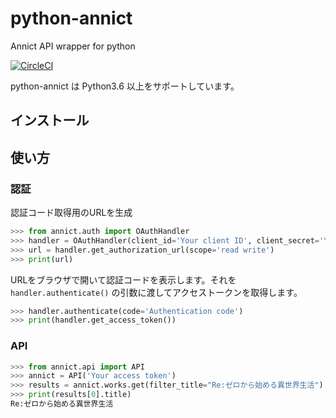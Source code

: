 # python-annict
Annict API wrapper for python

[![CircleCI](https://circleci.com/gh/kk6/python-annict.svg?style=svg)](https://circleci.com/gh/kk6/python-annict)

python-annict は Python3.6 以上をサポートしています。

## インストール

## 使い方

### 認証

認証コード取得用のURLを生成

```python
>>> from annict.auth import OAuthHandler
>>> handler = OAuthHandler(client_id='Your client ID', client_secret='Your client secret')
>>> url = handler.get_authorization_url(scope='read write')
>>> print(url)
```

URLをブラウザで開いて認証コードを表示します。それを `handler.authenticate()` の引数に渡してアクセストークンを取得します。

```python
>>> handler.authenticate(code='Authentication code')
>>> print(handler.get_access_token())
```

### API


```python
>>> from annict.api import API
>>> annict = API('Your access token')
>>> results = annict.works.get(filter_title="Re:ゼロから始める異世界生活")
>>> print(results[0].title)
Re:ゼロから始める異世界生活
```
